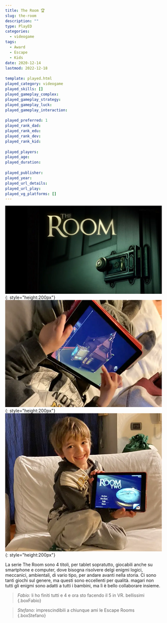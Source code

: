 ```yaml
---
title: The Room 🏆
slug: the-room
description: ""
type: PlayED
categories:
  - videogame
tags:
  - Award
  - Escape
  - Kids
date: 2020-12-14
lastmod: 2022-12-18

template: played.html
played_category: videogame
played_skills: []
played_gameplay_complex: 
played_gameplay_strategy: 
played_gameplay_luck: 
played_gameplay_interaction: 

played_preferred: 1
played_rank_dad: 
played_rank_edu: 
played_rank_dev: 
played_rank_kid: 

played_players: 
played_age: 
played_duration: 

played_publisher: 
played_year: 
played_url_details: 
played_url_play: 
played_vg_platforms: []
---
```


![](img/the_room.webp){: style="height:200px"}
![](img/the_room_gioco.webp){: style="height:200px"}
![](img/the_room_bruno.webp){: style="height:200px"}

La serie The Room sono 4 titoli, per tablet sopratutto, giocabili anche su smartphone e computer, dove bisogna risolvere delgi enigmi logici, meccanici, ambientali, di vario tipo, per andare avanti nella storia.
Ci sono tanti giochi sul genere, ma questi sono eccellenti per qualità.
magari non tutti gli enigmi sono adatti a tutti i bambini, ma lì è bello collaborare insieme.


> *Fabio:* li ho finiti tutti e 4 e ora sto facendo il 5 in VR. bellissimi
{.boxFabio}

> *Stefano:* imprescindibili a chiunque ami le Escape Rooms
{.boxStefano}
